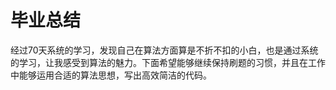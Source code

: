 # 毕业总结

经过70天系统的学习，发现自己在算法方面算是不折不扣的小白，也是通过系统的学习，让我感受到算法的魅力。下面希望能够继续保持刷题的习惯，并且在工作中能够运用合适的算法思想，写出高效简洁的代码。